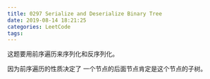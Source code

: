 ```yaml
---
title: 0297 Serialize and Deserialize Binary Tree
date: 2019-08-14 18:21:25
categories: LeetCode
tags:
---
```


这题要用前序遍历来序列化和反序列化。

因为前序遍历的性质决定了 一个节点的后面节点肯定是这个节点的子树。
